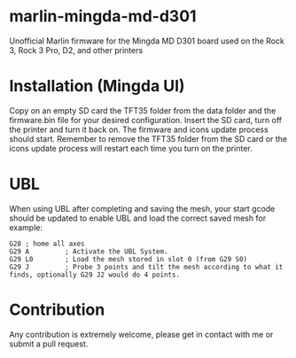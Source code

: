 # marlin-mingda-md-d301
Unofficial Marlin firmware for the Mingda MD D301 board used on the Rock 3, Rock 3 Pro, D2, and other printers

# Installation (Mingda UI)

Copy on an empty SD card the TFT35 folder from the data folder and the firmware.bin file for your desired configuration. Insert the SD card, turn off the printer and turn it back on. The firmware and icons update process should start. Remember to remove the TFT35 folder from the SD card or the icons update process will restart each time you turn on the printer.

# UBL

When using UBL after completing and saving the mesh, your start gcode should be updated to enable UBL and load the correct saved mesh for example:

```
G28 ; home all axes
G29 A         ; Activate the UBL System.
G29 L0        ; Load the mesh stored in slot 0 (from G29 S0)
G29 J         ; Probe 3 points and tilt the mesh according to what it finds, optionally G29 J2 would do 4 points.
```

# Contribution

Any contribution is extremely welcome, please get in contact with me or submit a pull request.
